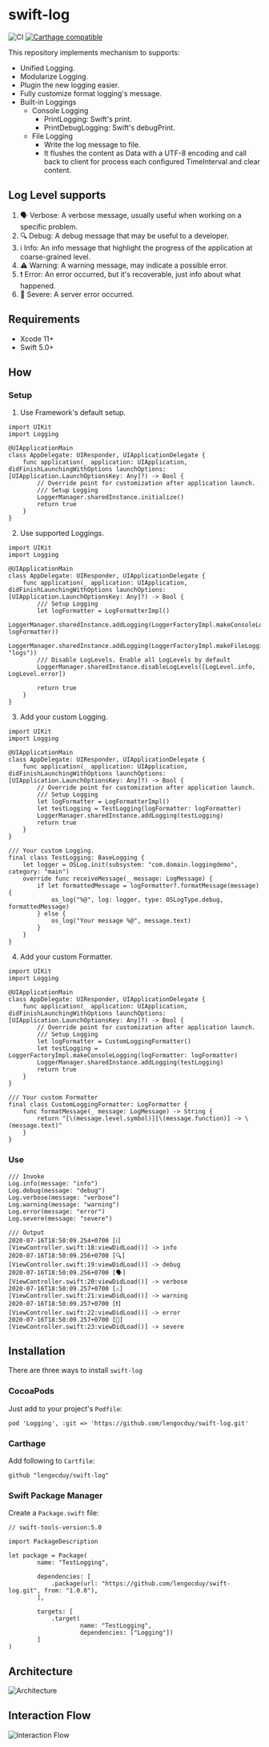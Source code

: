 # swift-log

![CI](https://github.com/lengocduy/swift-log/workflows/CI/badge.svg) [![Carthage compatible](https://img.shields.io/badge/Carthage-compatible-4BC51D.svg?style=flat)](https://github.com/Carthage/Carthage)

This repository implements mechanism to supports:

- Unified Logging.
- Modularize Logging.
- Plugin the new logging easier.
- Fully customize format logging's message.
- Built-in Loggings
  - Console Logging
    - PrintLogging: Swift's print.
    - PrintDebugLogging: Swift's debugPrint.
  - File Logging
    - Write the log message to file.
    - It flushes the content as Data with a UTF-8 encoding and call back to client for process each configured TimeInterval and clear content.

## Log Level supports

1. 🗣 Verbose: A verbose message, usually useful when working on a specific problem.
2. 🔍 Debug: A debug message that may be useful to a developer.
3. ℹ️ Info: An info message that highlight the progress of the application at coarse-grained level.
4. ⚠️ Warning: A warning message, may indicate a possible error.
5. ❗️ Error: An error occurred, but it's recoverable, just info about what happened.
6. 🛑 Severe: A server error occurred.

## Requirements

- Xcode 11+
- Swift 5.0+

## How

### Setup

1. Use Framework's default setup.

```
import UIKit
import Logging

@UIApplicationMain
class AppDelegate: UIResponder, UIApplicationDelegate {
    func application(_ application: UIApplication, didFinishLaunchingWithOptions launchOptions: [UIApplication.LaunchOptionsKey: Any]?) -> Bool {
        // Override point for customization after application launch.
        /// Setup Logging
        LoggerManager.sharedInstance.initialize()
        return true
    }
}
```

2. Use supported Loggings.

```
import UIKit
import Logging

@UIApplicationMain
class AppDelegate: UIResponder, UIApplicationDelegate {
    func application(_ application: UIApplication, didFinishLaunchingWithOptions launchOptions: [UIApplication.LaunchOptionsKey: Any]?) -> Bool {
        /// Setup Logging
        let logFormatter = LogFormatterImpl()
        LoggerManager.sharedInstance.addLogging(LoggerFactoryImpl.makeConsoleLogging(logFormatter: logFormatter))
        LoggerManager.sharedInstance.addLogging(LoggerFactoryImpl.makeFileLogging(fileName: "logs"))
        /// Disable LogLevels. Enable all LogLevels by default
        LoggerManager.sharedInstance.disableLogLevels([LogLevel.info, LogLevel.error])

        return true
    }
}
```

3. Add your custom Logging.

```
import UIKit
import Logging

@UIApplicationMain
class AppDelegate: UIResponder, UIApplicationDelegate {
    func application(_ application: UIApplication, didFinishLaunchingWithOptions launchOptions: [UIApplication.LaunchOptionsKey: Any]?) -> Bool {
        // Override point for customization after application launch.
        /// Setup Logging
        let logFormatter = LogFormatterImpl()
        let testLogging = TestLogging(logFormatter: logFormatter)
        LoggerManager.sharedInstance.addLogging(testLogging)
        return true
    }
}

/// Your custom Logging.
final class TestLogging: BaseLogging {
    let logger = OSLog.init(subsystem: "com.domain.loggingdemo", category: "main")  
    override func receiveMessage(_ message: LogMessage) {
        if let formattedMessage = logFormatter?.formatMessage(message) {
            os_log("%@", log: logger, type: OSLogType.debug, formattedMessage)
        } else {
            os_log("Your message %@", message.text)
        }
    }
}
```

4. Add your custom Formatter.

```
import UIKit
import Logging

@UIApplicationMain
class AppDelegate: UIResponder, UIApplicationDelegate {
    func application(_ application: UIApplication, didFinishLaunchingWithOptions launchOptions: [UIApplication.LaunchOptionsKey: Any]?) -> Bool {
        // Override point for customization after application launch.
        /// Setup Logging
        let logFormatter = CustomLoggingFormatter()
        let testLogging = LoggerFactoryImpl.makeConsoleLogging(logFormatter: logFormatter)
        LoggerManager.sharedInstance.addLogging(testLogging)
        return true
    }
}

/// Your custom Formatter
final class CustomLoggingFormatter: LogFormatter {
    func formatMessage(_ message: LogMessage) -> String {
        return "[\(message.level.symbol)][\(message.function)] -> \(message.text)"
    }
}
```

### Use

```
/// Invoke
Log.info(message: "info")
Log.debug(message: "debug")
Log.verbose(message: "verbose")
Log.warning(message: "warning")
Log.error(message: "error")
Log.severe(message: "severe")

/// Output
2020-07-16T18:50:09.254+0700 [ℹ️][ViewController.swift:18:viewDidLoad()] -> info
2020-07-16T18:50:09.256+0700 [🔍][ViewController.swift:19:viewDidLoad()] -> debug
2020-07-16T18:50:09.256+0700 [🗣][ViewController.swift:20:viewDidLoad()] -> verbose
2020-07-16T18:50:09.257+0700 [⚠️][ViewController.swift:21:viewDidLoad()] -> warning
2020-07-16T18:50:09.257+0700 [❗️][ViewController.swift:22:viewDidLoad()] -> error
2020-07-16T18:50:09.257+0700 [🛑][ViewController.swift:23:viewDidLoad()] -> severe
```

## Installation

There are three ways to install `swift-log`

### CocoaPods

Just add to your project's `Podfile`:

```
pod 'Logging', :git => 'https://github.com/lengocduy/swift-log.git'
```

### Carthage

Add following to `Cartfile`:

```
github "lengocduy/swift-log"
```

### Swift Package Manager

Create a `Package.swift` file:

```
// swift-tools-version:5.0

import PackageDescription

let package = Package(
        name: "TestLogging",

        dependencies: [
            .package(url: "https://github.com/lengocduy/swift-log.git", from: "1.0.0"),
        ],

        targets: [
            .target(
                    name: "TestLogging",
                    dependencies: ["Logging"])
        ]
)

```

## Architecture

![Architecture](ArchDiagram.png)

## Interaction Flow

![Interaction Flow](InteractionFlow.png)